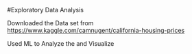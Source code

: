 #Exploratory Data Analysis

Downloaded the Data set from https://www.kaggle.com/camnugent/california-housing-prices

Used ML to Analyze  the and Visualize 
